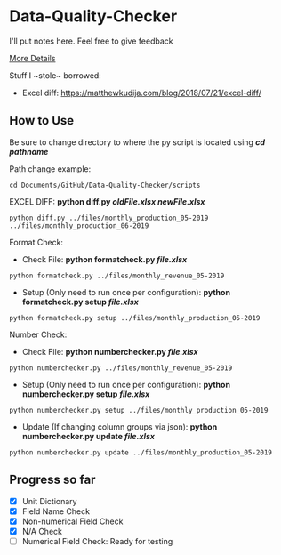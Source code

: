 # Data-Quality-Checker
I'll put notes here. Feel free to give feedback

[More Details](https://github.com/ONRR/Revdoi-Data-Quality/wiki)

Stuff I ~stole~ borrowed:
* Excel diff: https://matthewkudija.com/blog/2018/07/21/excel-diff/

## How to Use
Be sure to change directory to where the py script is located using **_cd pathname_**

Path change example:
```
cd Documents/GitHub/Data-Quality-Checker/scripts
```

EXCEL DIFF: **python diff.py _oldFile.xlsx newFile.xlsx_**
```
python diff.py ../files/monthly_production_05-2019 ../files/monthly_production_06-2019
```

Format Check:
* Check File: **python formatcheck.py _file.xlsx_**
```
python formatcheck.py ../files/monthly_revenue_05-2019
```
* Setup (Only need to run once per configuration): **python formatcheck.py setup _file.xlsx_**
```
python formatcheck.py setup ../files/monthly_production_05-2019
```

Number Check:
* Check File: **python numberchecker.py _file.xlsx_**
```
python numberchecker.py ../files/monthly_revenue_05-2019
```
* Setup (Only need to run once per configuration): **python numberchecker.py setup _file.xlsx_**
```
python numberchecker.py setup ../files/monthly_production_05-2019
```
* Update (If changing column groups via json): **python numberchecker.py update _file.xlsx_**
```
python numberchecker.py update ../files/monthly_production_05-2019
```


## Progress so far
- [x] Unit Dictionary
- [x] Field Name Check
- [x] Non-numerical Field Check
- [x] N/A Check
- [ ] Numerical Field Check: Ready for testing
